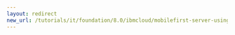 ```yaml
---
layout: redirect
new_url: /tutorials/it/foundation/8.0/ibmcloud/mobilefirst-server-using-scripts-lbp/troubleshooting/
---
```

